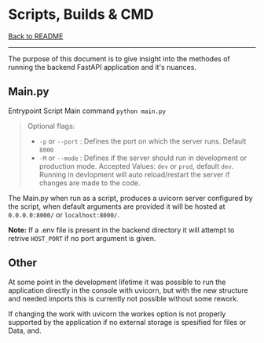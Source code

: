 # Scripts, Builds & CMD

[Back to README](../README.md)

---
The purpose of this document is to give insight into the methodes of running the backend FastAPI application and it's nuances.

## Main.py

Entrypoint Script
Main command `python main.py`
> Optional flags:
>
> * `-p` or `--port` : Defines the port on which the server runs. Default `8000`
> * `-M` or `--mode` : Defines if the server should run in development or production mode. Accepted Values: `dev` or `prod`, default `dev`. Running in devlopment will auto reload/restart the server if changes are made to the code.
>

The Main.py when run as a script, produces a uvicorn server configured by the script, when default arguments are provided it will be hosted at `0.0.0.0:8000/` or `localhost:8000/`.

**Note:** If a .env file is present in the backend directory it will attempt to retrive `HOST_PORT` if no port argument is given.

## Other

At some point in the development lifetime it was possible to run the application directly in the console with uvicorn, but with the new structure and needed imports this is currently not possible without some rework.

If changing the work with uvicorn the workes option is not properly supported by the application if no external storage is spesified for files or Data, and.
